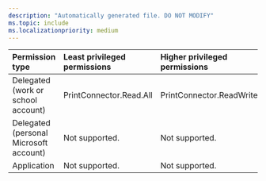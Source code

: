 ```yaml
---
description: "Automatically generated file. DO NOT MODIFY"
ms.topic: include
ms.localizationpriority: medium
---
```


|Permission type|Least privileged permissions|Higher privileged permissions|
|:---|:---|:---|
|Delegated (work or school account)|PrintConnector.Read.All|PrintConnector.ReadWrite.All|
|Delegated (personal Microsoft account)|Not supported.|Not supported.|
|Application|Not supported.|Not supported.|

